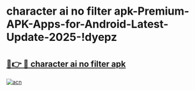 # character ai no filter apk-Premium-APK-Apps-for-Android-Latest-Update-2025-!dyepz

# <h2><a href="https://googleone.com">🔗👉 🔴 character ai no filter apk</a></h2>

[![acn](https://github.com/user-attachments/assets/0f9c940e-d8b0-45ae-aac7-cd30a18b3e1c)](https://googleone.com)

